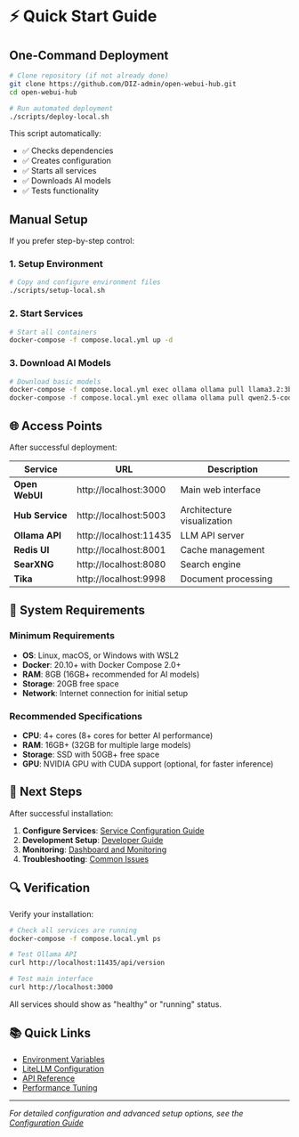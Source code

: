 # ⚡ Quick Start Guide

## One-Command Deployment

```bash
# Clone repository (if not already done)
git clone https://github.com/DIZ-admin/open-webui-hub.git
cd open-webui-hub

# Run automated deployment
./scripts/deploy-local.sh
```

This script automatically:
- ✅ Checks dependencies
- ✅ Creates configuration
- ✅ Starts all services
- ✅ Downloads AI models
- ✅ Tests functionality

## Manual Setup

If you prefer step-by-step control:

### 1. Setup Environment
```bash
# Copy and configure environment files
./scripts/setup-local.sh
```

### 2. Start Services
```bash
# Start all containers
docker-compose -f compose.local.yml up -d
```

### 3. Download AI Models
```bash
# Download basic models
docker-compose -f compose.local.yml exec ollama ollama pull llama3.2:3b
docker-compose -f compose.local.yml exec ollama ollama pull qwen2.5-coder:1.5b
```

## 🌐 Access Points

After successful deployment:

| Service | URL | Description |
|---------|-----|-------------|
| **Open WebUI** | http://localhost:3000 | Main web interface |
| **Hub Service** | http://localhost:5003 | Architecture visualization |
| **Ollama API** | http://localhost:11435 | LLM API server |
| **Redis UI** | http://localhost:8001 | Cache management |
| **SearXNG** | http://localhost:8080 | Search engine |
| **Tika** | http://localhost:9998 | Document processing |

## 🔧 System Requirements

### Minimum Requirements
- **OS**: Linux, macOS, or Windows with WSL2
- **Docker**: 20.10+ with Docker Compose 2.0+
- **RAM**: 8GB (16GB+ recommended for AI models)
- **Storage**: 20GB free space
- **Network**: Internet connection for initial setup

### Recommended Specifications
- **CPU**: 4+ cores (8+ cores for better AI performance)
- **RAM**: 16GB+ (32GB for multiple large models)
- **Storage**: SSD with 50GB+ free space
- **GPU**: NVIDIA GPU with CUDA support (optional, for faster inference)

## 🚀 Next Steps

After successful installation:

1. **Configure Services**: [Service Configuration Guide](../configuration/services/README.md)
2. **Development Setup**: [Developer Guide](../development/development-guide.md)
3. **Monitoring**: [Dashboard and Monitoring](../operations/monitoring.md)
4. **Troubleshooting**: [Common Issues](../operations/troubleshooting.md)

## 🔍 Verification

Verify your installation:

```bash
# Check all services are running
docker-compose -f compose.local.yml ps

# Test Ollama API
curl http://localhost:11435/api/version

# Test main interface
curl http://localhost:3000
```

All services should show as "healthy" or "running" status.

## 📚 Quick Links

- [Environment Variables](../configuration/environment-variables.md)
- [LiteLLM Configuration](../configuration/services/litellm.md)
- [API Reference](../development/api-reference.md)
- [Performance Tuning](../operations/performance.md)

---
*For detailed configuration and advanced setup options, see the [Configuration Guide](../configuration/README.md)*